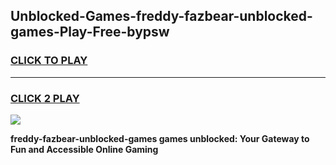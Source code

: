 
## Unblocked-Games-freddy-fazbear-unblocked-games-Play-Free-bypsw
<h3>
<a href="https://premium76.site?title=freddy-fazbear-unblocked-games&ref=18A1">CLICK TO PLAY</a></h3>
<hr>

<h3>
<a href="https://premium76.site?title=freddy-fazbear-unblocked-games&ref=18A1">CLICK 2 PLAY</a>
  
</h3>

<a href="https://premium76.site?title=freddy-fazbear-unblocked-games&ref=18A1"><img src="https://clearcache.store/games.png"></a>


**freddy-fazbear-unblocked-games games unblocked: Your Gateway to Fun and Accessible Online Gaming**
